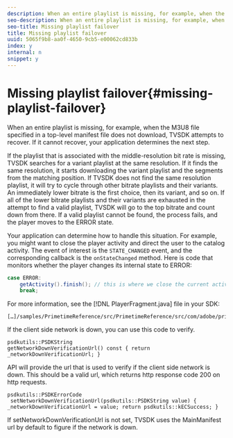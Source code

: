 ```yaml
---
description: When an entire playlist is missing, for example, when the M3U8 file specified in a top-level manifest file does not download, TVSDK attempts to recover. If it cannot recover, your application determines the next step.
seo-description: When an entire playlist is missing, for example, when the M3U8 file specified in a top-level manifest file does not download, TVSDK attempts to recover. If it cannot recover, your application determines the next step.
seo-title: Missing playlist failover
title: Missing playlist failover
uuid: 5065f9b8-aa0f-4650-9cb5-e00062cd833b
index: y
internal: n
snippet: y
---
```


# Missing playlist failover{#missing-playlist-failover}

When an entire playlist is missing, for example, when the M3U8 file specified in a top-level manifest file does not download, TVSDK attempts to recover. If it cannot recover, your application determines the next step.

If the playlist that is associated with the middle-resolution bit rate is missing, TVSDK searches for a variant playlist at the same resolution. If it finds the same resolution, it starts downloading the variant playlist and the segments from the matching position. If TVSDK does not find the same resolution playlist, it will try to cycle through other bitrate playlists and their variants. An immediately lower bitrate is the first choice, then its variant, and so on. If all of the lower bitrate playlists and their variants are exhausted in the attempt to find a valid playlist, TVSDK will go to the top bitrate and count down from there. If a valid playlist cannot be found, the process fails, and the player moves to the ERROR state.

Your application can determine how to handle this situation. For example, you might want to close the player activity and direct the user to the catalog activity. The event of interest is the `STATE_CHANGED` event, and the corresponding callback is the `onStateChanged` method. Here is code that monitors whether the player changes its internal state to ERROR:

```java
case ERROR: 
    getActivity().finish(); // this is where we close the current activity (the Player activity) 
    break;
```

For more information, see the [!DNL PlayerFragment.java] file in your SDK: 

```
[…]/samples/PrimetimeReference/src/PrimetimeReference/src/com/adobe/primetime/reference/ui/player/
```

If the client side network is down, you can use this code to verify.

```
psdkutils::PSDKString 
getNetworkDownVerificationUrl() const { return 
_networkDownVerificationUrl; }
```

API will provide the url that is used to verify if the client side network is down. This should be a valid url, which returns http response code 200 on http requests.

```
psdkutils::PSDKErrorCode 
 setNetworkDownVerificationUrl(psdkutils::PSDKString value) {  
_networkDownVerificationUrl = value; return psdkutils::kECSuccess; }
```

If setNetworkDownVerificationUrl is not set, TVSDK uses the MainManifest url by default to figure if the network is down. 
